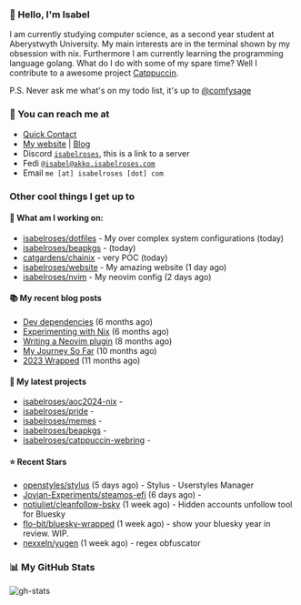 ### 👋 Hello, I'm Isabel

I am currently studying computer science, as a second year student at Aberystwyth University. My main interests are in the terminal shown by my obsession with nix. Furthermore I am currently learning the programming language golang.
What do I do with some of my spare time? Well I contribute to a awesome project [Catppuccin](https://github.com/catppuccin/catppuccin).

P.S. Never ask me what's on my todo list, it's up to [@comfysage](https://github.com/comfysage)

### 📧 You can reach me at

* [Quick Contact](https://isabel.contact)
* [My website](https://isabelroses.com) | [Blog](https://isabelroses.com/blog)
* Discord [`isabelroses`](https://discord.gg/8RVhHeJH3x), this is a link to a server
* Fedi [`@isabel@akko.isabelroses.com`](https://akko.isabelroses.com/isabel)
* Email `me [at] isabelroses [dot] com`

### Other cool things I get up to

#### 👷 What am I working on:


- [isabelroses/dotfiles](https://github.com/isabelroses/dotfiles) - My over complex system configurations  (today)
- [isabelroses/beapkgs](https://github.com/isabelroses/beapkgs) -  (today)
- [catgardens/chainix](https://github.com/catgardens/chainix) - very POC (today)
- [isabelroses/website](https://github.com/isabelroses/website) - My amazing website (1 day ago)
- [isabelroses/nvim](https://github.com/isabelroses/nvim) - My neovim config (2 days ago)

#### 📚 My recent blog posts

- [Dev dependencies](https://isabelroses.com/blog/nix-shells-8) (6 months ago)
- [Experimenting with Nix](https://isabelroses.com/blog/experimenting-with-nix-7) (6 months ago)
- [Writing a Neovim plugin](https://isabelroses.com/blog/writing-a-neovim-plugin-6) (8 months ago)
- [My Journey So Far](https://isabelroses.com/blog/my-journey-so-far-5) (10 months ago)
- [2023 Wrapped](https://isabelroses.com/blog/2023-wrapped-4) (11 months ago)

#### 🌱 My latest projects

- [isabelroses/aoc2024-nix](https://github.com/isabelroses/aoc2024-nix) - 
- [isabelroses/pride](https://github.com/isabelroses/pride) - 
- [isabelroses/memes](https://github.com/isabelroses/memes) - 
- [isabelroses/beapkgs](https://github.com/isabelroses/beapkgs) - 
- [isabelroses/catppuccin-webring](https://github.com/isabelroses/catppuccin-webring) - 

#### ⭐ Recent Stars

- [openstyles/stylus](https://github.com/openstyles/stylus) (5 days ago) - Stylus - Userstyles Manager
- [Jovian-Experiments/steamos-efi](https://github.com/Jovian-Experiments/steamos-efi) (6 days ago) - 
- [notjuliet/cleanfollow-bsky](https://github.com/notjuliet/cleanfollow-bsky) (1 week ago) - Hidden accounts unfollow tool for Bluesky
- [flo-bit/bluesky-wrapped](https://github.com/flo-bit/bluesky-wrapped) (1 week ago) - show your bluesky year in review. WIP.
- [nexxeln/yugen](https://github.com/nexxeln/yugen) (1 week ago) - regex obfuscator


### 📊 My GitHub Stats

![gh-stats](https://github-readme-stats-one-bice.vercel.app/api?username=isabelroses&include_all_commits=true&show_icons=true&bg_color=1e1e2e&text_color=cdd6f4&icon_color=cba6f7&title_color=94e2d5&border_color=313244&role=OWNER,ORGANIZATION_MEMBER)


